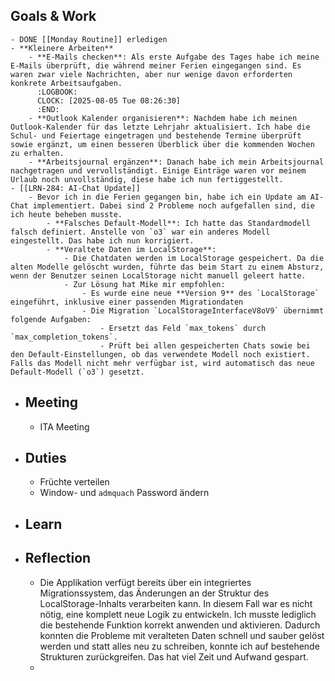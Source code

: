 ## Goals & Work
	- DONE [[Monday Routine]] erledigen
	- **Kleinere Arbeiten**
		- **E-Mails checken**: Als erste Aufgabe des Tages habe ich meine E-Mails überprüft, die während meiner Ferien eingegangen sind. Es waren zwar viele Nachrichten, aber nur wenige davon erforderten konkrete Arbeitsaufgaben.
		  :LOGBOOK:
		  CLOCK: [2025-08-05 Tue 08:26:30]
		  :END:
		- **Outlook Kalender organisieren**: Nachdem habe ich meinen Outlook-Kalender für das letzte Lehrjahr aktualisiert. Ich habe die Schul- und Feiertage eingetragen und bestehende Termine überprüft sowie ergänzt, um einen besseren Überblick über die kommenden Wochen zu erhalten.
		- **Arbeitsjournal ergänzen**: Danach habe ich mein Arbeitsjournal nachgetragen und vervollständigt. Einige Einträge waren vor meinem Urlaub noch unvollständig, diese habe ich nun fertiggestellt.
	- [[LRN-284: AI-Chat Update]]
		- Bevor ich in die Ferien gegangen bin, habe ich ein Update am AI-Chat implementiert. Dabei sind 2 Probleme noch aufgefallen sind, die ich heute beheben musste.
			- **Falsches Default-Modell**: Ich hatte das Standardmodell falsch definiert. Anstelle von `o3` war ein anderes Modell eingestellt. Das habe ich nun korrigiert.
			- **Veraltete Daten im LocalStorage**:
				- Die Chatdaten werden im LocalStorage gespeichert. Da die alten Modelle gelöscht wurden, führte das beim Start zu einem Absturz, wenn der Benutzer seinen LocalStorage nicht manuell geleert hatte.
				- Zur Lösung hat Mike mir empfohlen:
					- Es wurde eine neue **Version 9** des `LocalStorage` eingeführt, inklusive einer passenden Migrationdaten
					- Die Migration `LocalStorageInterfaceV8oV9` übernimmt folgende Aufgaben:
						- Ersetzt das Feld `max_tokens` durch `max_completion_tokens`.
						- Prüft bei allen gespeicherten Chats sowie bei den Default-Einstellungen, ob das verwendete Modell noch existiert. Falls das Modell nicht mehr verfügbar ist, wird automatisch das neue Default-Modell (`o3`) gesetzt.
- ## Meeting
	- ITA Meeting
- ## Duties
	- Früchte verteilen
	- Window- und `admquach` Password ändern
- ## Learn
- ## Reflection
	- Die Applikation verfügt bereits über ein integriertes Migrationssystem, das Änderungen an der Struktur des LocalStorage-Inhalts verarbeiten kann. In diesem Fall war es nicht nötig, eine komplett neue Logik zu entwickeln. Ich musste lediglich die bestehende Funktion korrekt anwenden und aktivieren. Dadurch konnten die Probleme mit veralteten Daten schnell und sauber gelöst werden und statt alles neu zu schreiben, konnte ich auf bestehende Strukturen zurückgreifen. Das hat viel Zeit und Aufwand gespart.
	-